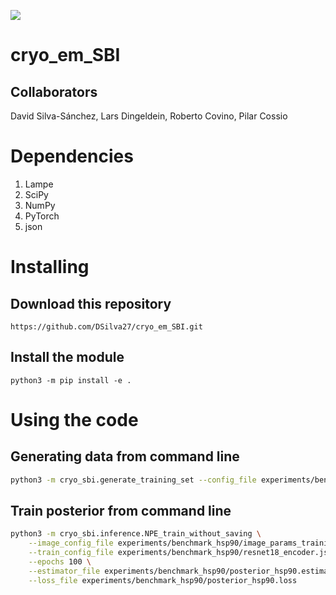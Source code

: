 [![](https://github.com/DSilva27/cryo_em_SBI/blob/iss6/.github/workflows/python-package.yml/badge.svg)](https://github.com/DSilva27/cryo_em_SBI/actions)
# cryo_em_SBI


## Collaborators


David Silva-Sánchez, Lars Dingeldein, Roberto Covino, Pilar Cossio

# Dependencies

1. Lampe
2. SciPy
3. NumPy
4. PyTorch
5. json

# Installing

## Download this repository

`https://github.com/DSilva27/cryo_em_SBI.git`

## Install the module
`python3 -m pip install -e .`

# Using the code


## Generating data from command line

```bash
python3 -m cryo_sbi.generate_training_set --config_file experiments/benchmark_hsp90/image_params_snr01_128.json --num_train_samples 10 --num_val_samples 10 --file_name "test1" --n_workers 24
```

## Train posterior from command line

```bash
python3 -m cryo_sbi.inference.NPE_train_without_saving \
    --image_config_file experiments/benchmark_hsp90/image_params_training.json \
    --train_config_file experiments/benchmark_hsp90/resnet18_encoder.json\
    --epochs 100 \
    --estimator_file experiments/benchmark_hsp90/posterior_hsp90.estimator \
    --loss_file experiments/benchmark_hsp90/posterior_hsp90.loss 
```